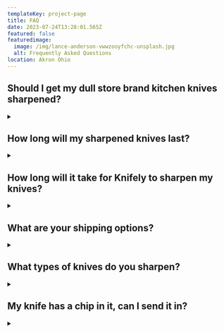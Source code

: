 ```yaml
---
templateKey: project-page
title: FAQ
date: 2023-07-24T13:28:01.565Z
featured: false
featuredimage:
  image: /img/lance-anderson-vwwzooyfchc-unsplash.jpg
  alt: Frequently Asked Questions
location: Akron Ohio
---
```

## Should I get my dull store brand kitchen knives sharpened?

<details>
<summary></summary>
Yes! Even your store or no named brand knives deserve a good sharpening. Just because these knives were more cost-effective than purchasing more expensive knives they are still typically made with quality steel.
</details>

## How long will my sharpened knives last?

<details>
<summary></summary>
It is recommended that you have your kitchen knives sharpened every six months if not more depending on usage. To get your knives in tip-top shape we recommend honing knives before use, always handwashing and drying your knives, and placing them directly into your knife block.
</details>

## How long will it take for Knifely to sharpen my knives?

<details>
<summary></summary>
Once your secure knife envelope is sealed and sent in the mail via our prepaid shipping label it will take an estimated 2-3 days to receive your knives. Once received we will have your knives sharpened and mailed back out within 24 hours. Please wait another 2-3 days to find your knives sharper than ever back in your mailbox.
</details>

## What are your shipping options?

<details>
<summary></summary>
We currently provide free tracked shipping via USPS postal mail. If you would like to upgrade your shipping service we are partnered with UPS for 2-day shipping services. Remember you will never be billed for overages for shipping charges weight. All shipping charges are completely free of charge unless requesting a special shipping service.
</details>

## What types of knives do you sharpen?

<details>
<summary></summary>
We sharpen the following knives:
- Household kitchen knives including serrated like bread and steak knives. 
- We also sharpen chef knives, paring knives, boning knives, and larger knives including meat cleavers.
- Outdoor knives including hunting and pocket knives
- Household kitchen scissors, fabric scissors, larger scissors over 5”.

We Don’t Sharpen:
- Ceramic Knives
- Pink scissors or shears
- Micro-Seriation  knives
- Gardening tools (including saw blades, pruners, etc.)

Still not sure if we sharpen your type of knife? Send a picture to us at info@knifely.com.
</details>

## My knife has a chip in it, can I send it in?

<details>
<summary></summary>
Yes! Here at Knifely, our expert knife sharpeners are able to grind out nicks and chips at an additional fee starting at $5 as this is not a standard service included with your knife sharpening package. We will contact you via the email address provided regarding additional charges.

Please if you have any questions regarding the knives you are sending in contact us at info@knifely.com.
</details>
